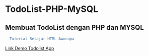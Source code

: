 # TodoList-PHP-MySQL
## Membuat TodoList dengan PHP dan MYSQL

```diff
- Tutorial Belajar HTML Awonapa
```
[Link Demo Todolist App](https://wahyu.belajarwebsite.tech)
<br>
